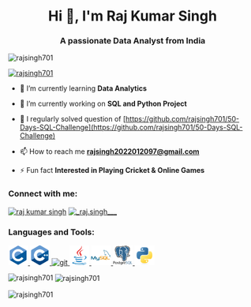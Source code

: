 <h1 align="center">Hi 👋, I'm Raj Kumar Singh</h1>
<h3 align="center">A passionate Data Analyst from India</h3>

<p align="left"> <img src="https://komarev.com/ghpvc/?username=rajsingh701&label=Profile%20views&color=0e75b6&style=flat" alt="rajsingh701" /> </p>

<p align="left"> <a href="https://github.com/ryo-ma/github-profile-trophy"><img src="https://github-profile-trophy.vercel.app/?username=rajsingh701" alt="rajsingh701" /></a> </p>

- 🌱 I’m currently learning **Data Analytics**

- 🔭 I’m currently working on **SQL and Python Project**

- 📝 I regularly solved question of [https://github.com/rajsingh701/50-Days-SQL-Challenge](https://github.com/rajsingh701/50-Days-SQL-Challenge)

- 📫 How to reach me **rajsingh2022012097@gmail.com**

- ⚡ Fun fact **Interested in Playing Cricket & Online Games**

<h3 align="left">Connect with me:</h3>
<p align="left">
<a href="https://linkedin.com/in/raj kumar singh" target="blank"><img align="center" src="https://raw.githubusercontent.com/rahuldkjain/github-profile-readme-generator/master/src/images/icons/Social/linked-in-alt.svg" alt="raj kumar singh" height="30" width="40" /></a>
<a href="https://instagram.com/_raj.singh___" target="blank"><img align="center" src="https://raw.githubusercontent.com/rahuldkjain/github-profile-readme-generator/master/src/images/icons/Social/instagram.svg" alt="_raj.singh___" height="30" width="40" /></a>
</p>

<h3 align="left">Languages and Tools:</h3>
<p align="left"> <a href="https://www.cprogramming.com/" target="_blank" rel="noreferrer"> <img src="https://raw.githubusercontent.com/devicons/devicon/master/icons/c/c-original.svg" alt="c" width="40" height="40"/> </a> <a href="https://www.w3schools.com/cpp/" target="_blank" rel="noreferrer"> <img src="https://raw.githubusercontent.com/devicons/devicon/master/icons/cplusplus/cplusplus-original.svg" alt="cplusplus" width="40" height="40"/> </a> <a href="https://git-scm.com/" target="_blank" rel="noreferrer"> <img src="https://www.vectorlogo.zone/logos/git-scm/git-scm-icon.svg" alt="git" width="40" height="40"/> </a> <a href="https://www.java.com" target="_blank" rel="noreferrer"> <img src="https://raw.githubusercontent.com/devicons/devicon/master/icons/java/java-original.svg" alt="java" width="40" height="40"/> </a> <a href="https://www.mysql.com/" target="_blank" rel="noreferrer"> <img src="https://raw.githubusercontent.com/devicons/devicon/master/icons/mysql/mysql-original-wordmark.svg" alt="mysql" width="40" height="40"/> </a> <a href="https://www.postgresql.org" target="_blank" rel="noreferrer"> <img src="https://raw.githubusercontent.com/devicons/devicon/master/icons/postgresql/postgresql-original-wordmark.svg" alt="postgresql" width="40" height="40"/> </a> <a href="https://www.python.org" target="_blank" rel="noreferrer"> <img src="https://raw.githubusercontent.com/devicons/devicon/master/icons/python/python-original.svg" alt="python" width="40" height="40"/> </a> </p>

<p><img align="left" src="https://github-readme-stats.vercel.app/api/top-langs?username=rajsingh701&show_icons=true&locale=en&layout=compact" alt="rajsingh701" /></p>

<p>&nbsp;<img align="center" src="https://github-readme-stats.vercel.app/api?username=rajsingh701&show_icons=true&locale=en" alt="rajsingh701" /></p>

<p><img align="center" src="https://github-readme-streak-stats.herokuapp.com/?user=rajsingh701&" alt="rajsingh701" /></p>
